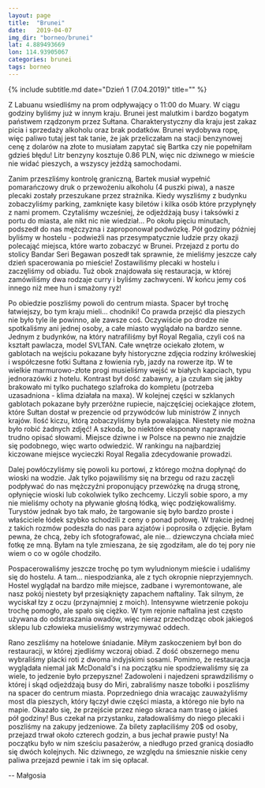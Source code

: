 ```yaml
---
layout: page
title:  "Brunei"
date:   2019-04-07
img_dir: "borneo/brunei"
lat: 4.889493669
lon: 114.93905067
categories: brunei
tags: borneo
---
```


{% include subtitle.md date="Dzień 1 (7.04.2019)" title="" %}
<!--more_start-->
Z Labuanu wsiedliśmy na prom odpływający o 11:00 do Muary.
W ciągu godziny byliśmy już w innym kraju.
Brunei jest malutkim i bardzo bogatym państwem rządzonym przez Sułtana.
Charakterystyczny dla kraju jest zakaz picia i sprzedaży alkoholu oraz brak podatków.
Brunei wydobywa ropę, więc paliwo tutaj jest tak tanie, że jak przeliczałam na stacji benzynowej cenę z dolarów na złote
to musiałam zapytać się Bartka czy nie popełniłam gdzieś błędu!
Litr benzyny kosztuje 0.86 PLN, więc nic dziwnego w mieście nie widać pieszych, a wszyscy jeżdżą samochodami.
<!--more-->
Zanim przeszliśmy kontrolę graniczną, Bartek musiał wypełnić pomarańczowy druk o przewożeniu alkoholu (4 puszki piwa), a
nasze plecaki zostały przeszukane przez strażnika.
Kiedy wyszliśmy z budynku zobaczyliśmy parking, zamknięte kasy biletów i kilka osób które przypłynęły z nami promem.
Czytaliśmy wcześniej, że odjeżdżają busy i taksówki z portu do miasta, ale nikt nic nie wiedział...
Po okołu pięciu minutach, podszedł do nas mężczyzna i zaproponował podwózkę.
Pół godziny później byliśmy w hostelu - podwieźli nas przesympatycznie ludzie przy okazji polecająć miejsca, które warto zobaczyć w Brunei.
Przejazd z portu do stolicy Bandar Seri Begawan poszedł tak sprawnie, że mieliśmy jeszcze cały dzień spacerowania po
mieście!
Zostawiliśmy plecaki w hostelu i zaczęliśmy od obiadu.
Tuż obok znajdowała się restauracja, w której zamówiliśmy dwa rodzaje curry i byliśmy zachwyceni.
W końcu jemy coś innego niż mee hun i smażony ryż!

Po obiedzie poszliśmy powoli do centrum miasta. Spacer był trochę łatwiejszy, bo tym kraju mieli... chodniki! Co prawda przejść dla pieszych nie było tyle ile powinno, ale zawsze coś. Oczywiście po drodze nie spotkaliśmy ani jednej osoby, a całe miasto wyglądało na bardzo senne. Jednym z budynków, na który natrafiliśmy był Royal Regalia, czyli coś na kształt pawlacza, model SVLTAN. Całe wnętrze ociekało złotem, w gablotach na wejściu pokazane były historyczne zdjęcia rodziny królweskiej i współczesne fotki Sułtana z łowienia ryb, jazdy na rowerze itp. W te wielkie marmurowo-złote progi musieliśmy wejść w białych kapciach, typu jednorazówki z hotelu. Kontrast był dość zabawny, a ja czułam się jakby brakowało mi tylko puchatego szlafroka do kompletu (potrzeba uzasadniona - klima działała na maxa). W kolejnej części w szklanych gablotach pokazane były przeróżne rupiecie, najczęściej ociekające złotem, które Sułtan dostał w prezencie od przywódców lub ministrów Z innych krajów. Ilość kiczu, którą zobaczyliśmy była powalająca. Niestety nie można było robić żadnych zdjęć! A szkoda, bo niektóre eksponaty naprawdę trudno opisać słowami. Miejsce dziwne i w Polsce na pewno nie znajdzie się podobnego, więc warto odwiedzić. W rankingu na najbardziej kiczowane miejsce wycieczki Royal Regalia zdecydowanie prowadzi. 

Dalej powłóczyliśmy się powoli ku portowi, z którego można dopłynąć do wioski na wodzie. Jak tylko pojawiliśmy się na brzegu od razu zaczęli podpływać do nas mężczyźni proponujący przewózkę na drugą stronę, opłynięcie wioski lub cokolwiek tylko zechcemy. Liczyli sobie sporo, a my nie mieliśmy ochoty na pływanie głośną łódką, więc podziękowaliśmy. Turystów jednak byo tak mało, że targowanie się było bardzo proste i właściciele łódek szybko schodzili z ceny o ponad połowę. W trakcie jednej z takich rozmów podeszła do nas para azjatów i poprosiła o zdjęcie. Byłam pewna, że chcą, żeby ich sfotografować, ale nie... dziewczyna chciała mieć fotkę ze mną. Byłam na tyle zmieszana, że się zgodziłam, ale do tej pory nie wiem o co w ogóle chodziło. 

Pospacerowaliśmy jeszcze trochę po tym wyludnionym mieście i udaliśmy się do hostelu. A tam... niespodzianka, ale z tych okropnie nieprzyjemnych. Hostel wyglądał na bardzo miłe miejsce, zadbane i wyremontowane, ale nasz pokój niestety był przesiąknięty zapachem naftaliny. Tak silnym, że wyciskał łzy z oczu (przynajmniej z moich). Intensywne wietrzenie pokoju trochę pomogło, ale spało się ciężko. W tym rejonie naftalina jest często używana do odstraszania owadów, więc nieraz przechodząc obok jakiegoś sklepu lub człowieka musieliśmy wstrzymywać oddech.

Rano zeszliśmy na hotelowe śniadanie. Miłym zaskoczeniem był bon do restauracji, w której zjedliśmy wczoraj obiad. Z dość obszernego menu wybraliśmy placki roti z dwoma indyjskimi sosami. Pomimo, że restauracja wyglądała niemal jak McDonald's i na początku nie spodziewaliśmy się za wiele, to jedzenie było przepyszne! Zadowoleni i najedzeni sprawdziliśmy o której i skąd odjeżdżają busy do Miri, zabraliśmy nasze tobołki i poszliśmy na spacer do centrum miasta. Poprzedniego dnia wracając zauważyliśmy most dla pieszych, który łączył dwie części miasta, a którego nie było na mapie. Okazało się, że przejście przez niego skraca nam trasę o jakieś pół godziny! Bus czekał na przystanku, załadowaliśmy do niego plecaki i poszliśmy na zakupy jedzeniowe. Za bilety zapłaciliśmy 20$ od osoby, przejazd trwał około czterech godzin, a bus jechał prawie pusty! Na początku było w nim sześciu pasażerów, a niedługo przed granicą dosiadło się dwóch kolejnych. Nic dziwnego, ze względu na śmiesznie niskie ceny paliwa przejazd pewnie i tak im się opłacał.

-- Małgosia




